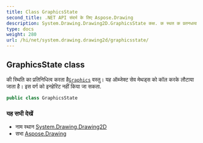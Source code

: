 ```yaml
---
title: Class GraphicsState
second_title: .NET API संदर्भ के लिए Aspose.Drawing
description: System.Drawing.Drawing2D.GraphicsState कक्ष. क स्थत क प्रतनधत्व करत हैGraphics वस्तु यह ऑब्जेक्ट सेव मेथड्स क कल करके लटय जत है इस वर्ग क इनहेरट नहं कय ज सकत.
type: docs
weight: 280
url: /hi/net/system.drawing.drawing2d/graphicsstate/
---
```

## GraphicsState class

की स्थिति का प्रतिनिधित्व करता है[`Graphics`](../../system.drawing/graphics/) वस्तु। यह ऑब्जेक्ट सेव मेथड्स को कॉल करके लौटाया जाता है। इस वर्ग को इनहेरिट नहीं किया जा सकता.

```csharp
public class GraphicsState
```

### यह सभी देखें

* नाम स्थान [System.Drawing.Drawing2D](../../system.drawing.drawing2d/)
* सभा [Aspose.Drawing](../../)



